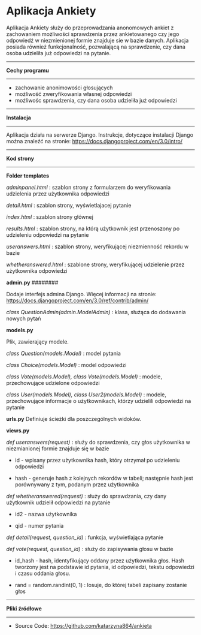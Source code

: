 **Aplikacja Ankiety**
=============================================
Aplikacja Ankiety służy do przeprowadzania anonomowych ankiet z zachowaniem możliwości sprawdzenia przez ankietowanego
czy jego odpowiedź w niezmienionej formie znajduje sie w bazie danych. Aplikacja posiada również funkcjonalność, pozwalającą
na sprawdzenie, czy dana osoba udzieliła już odpowiedzi na pytanie.

*****
**Cechy programu**
*****
* zachowanie anonimowości głosujących
* możliwość zweryfikowania własnej odpowiedzi
* możliwośc sprawdzenia, czy dana osoba udzieliła już odpowiedzi

*****
**Instalacja**
*****
Aplikacja działa na serwerze Django. Instrukcje, dotyczące instalacji Django
można znaleźć na stronie: https://docs.djangoproject.com/en/3.0/intro/

*****
**Kod strony**
*****

**Folder templates**

*adminpanel.html* :
szablon strony z formularzem do weryfikowania udzielenia przez użytkownika odpowiedzi

*detail.html* :
szablon strony, wyświetlajacej pytanie

*index.html* :
szablon strony głównej

*results.html* :
szablon strony, na którą użytkownik jest przenoszony po udzieleniu odpowiedzi na pytanie

*useranswers.html* :
szablon strony, weryfikującej niezmienność rekordu w bazie

*whetheranswered.html* :
szablone strony, weryfikującej udzielenie przez użytkownika odpowiedzi


**admin.py**
########

Dodaje interfejs admina Django. Więcej informacji na stronie: https://docs.djangoproject.com/en/3.0/ref/contrib/admin/

*class QuestionAdmin(admin.ModelAdmin)* : klasa, służąca do dodawania nowych pytań

**models.py**

Plik, zawierający modele.

*class Question(models.Model)* :
model pytania

*class Choice(models.Model)* :
model odpowiedzi

*class Vote(models.Model), class Vote(models.Model)* :
modele, przechowujące udzielone odpowiedzi

*class User(models.Model), class User2(models.Model)* :
modele, przechowujące informacje o użytkownikach, którzy udzielili odpowiedzi na pytanie

**urls.py**
Definiuje ścieżki dla poszczególnych widoków.

**views.py**

*def useranswers(request)* :
służy do sprawdzenia, czy głos użytkownika w niezmianionej formie znajduje się w bazie

- id - wpisany przez użytkownika hash, który otrzymał po udzieleniu odpowiedzi

- hash - generuje hash z kolejnych rekordów w tabeli; następnie hash jest porównywany z tym, podanym przez użytkownika

*def whetheranswered(request)* :
służy do sprawdzania, czy dany użytkownik udzielił odpowiedzi na pytanie

- id2 - nazwa użytkownika

- qid - numer pytania

*def detail(request, question_id)* :
funkcja, wyświetlająca pytanie

*def vote(request, question_id)* :
służy do zapisywania głosu w bazie

- id_hash - hash, identyfikujący oddany przez użytkownika głos. Hash tworzony jest na podstawie id pytania, id odpowiedzi, tekstu odpowiedzi i czasu oddania głosu.

- rand = random.randint(0, 1) : losuje, do której tabeli zapisany zostanie głos


*****
**Pliki źródłowe**
*****

- Source Code: https://github.com/katarzyna864/ankieta
